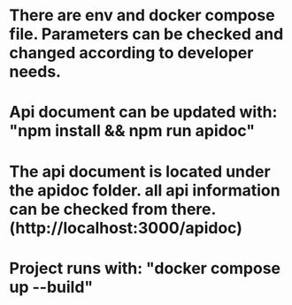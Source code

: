 # There are env and docker compose file. Parameters can be checked and changed according to developer needs.

# Api document can be updated with: "npm install && npm run apidoc"
# The api document is located under the apidoc folder. all api information can be checked from there. (http://localhost:3000/apidoc)

# Project runs with: "docker compose up --build"